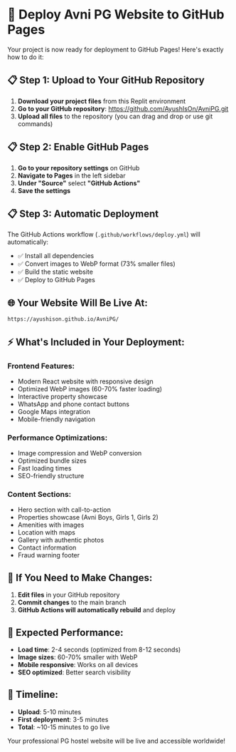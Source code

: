 # 🚀 Deploy Avni PG Website to GitHub Pages

Your project is now ready for deployment to GitHub Pages! Here's exactly how to do it:

## 📋 **Step 1: Upload to Your GitHub Repository**

1. **Download your project files** from this Replit environment
2. **Go to your GitHub repository**: https://github.com/AyushIsOn/AvniPG.git
3. **Upload all files** to the repository (you can drag and drop or use git commands)

## 📋 **Step 2: Enable GitHub Pages**

1. **Go to your repository settings** on GitHub
2. **Navigate to Pages** in the left sidebar
3. **Under "Source"** select **"GitHub Actions"**
4. **Save the settings**

## 📋 **Step 3: Automatic Deployment**

The GitHub Actions workflow (`.github/workflows/deploy.yml`) will automatically:
- ✅ Install all dependencies
- ✅ Convert images to WebP format (73% smaller files)
- ✅ Build the static website
- ✅ Deploy to GitHub Pages

## 🌐 **Your Website Will Be Live At:**

```
https://ayushison.github.io/AvniPG/
```

## ⚡ **What's Included in Your Deployment:**

### **Frontend Features:**
- Modern React website with responsive design
- Optimized WebP images (60-70% faster loading)
- Interactive property showcase
- WhatsApp and phone contact buttons
- Google Maps integration
- Mobile-friendly navigation

### **Performance Optimizations:**
- Image compression and WebP conversion
- Optimized bundle sizes
- Fast loading times
- SEO-friendly structure

### **Content Sections:**
- Hero section with call-to-action
- Properties showcase (Avni Boys, Girls 1, Girls 2)
- Amenities with images
- Location with maps
- Gallery with authentic photos
- Contact information
- Fraud warning footer

## 🔧 **If You Need to Make Changes:**

1. **Edit files** in your GitHub repository
2. **Commit changes** to the main branch
3. **GitHub Actions will automatically rebuild** and deploy

## 📱 **Expected Performance:**
- **Load time**: 2-4 seconds (optimized from 8-12 seconds)
- **Image sizes**: 60-70% smaller with WebP
- **Mobile responsive**: Works on all devices
- **SEO optimized**: Better search visibility

## 🎯 **Timeline:**
- **Upload**: 5-10 minutes
- **First deployment**: 3-5 minutes
- **Total**: ~10-15 minutes to go live

Your professional PG hostel website will be live and accessible worldwide!